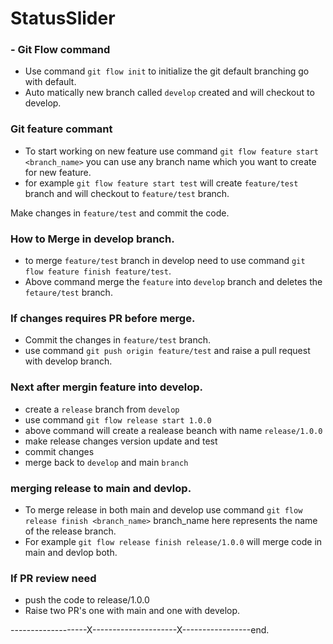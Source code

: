 # StatusSlider

### - Git Flow command

- Use command `git flow init` to initialize the git default branching go with default.
- Auto matically new branch called `develop` created and will checkout to develop.

### Git feature commant

- To start working on new feature use command `git flow feature start <branch_name>` you can use any branch name which you want to create for new feature.
- for example `git flow feature start test` will create `feature/test` branch and will checkout to `feature/test` branch.

Make changes in `feature/test` and commit the code.

### How to Merge in develop branch.

- to merge `feature/test` branch in develop need to use command `git flow feature finish feature/test`.
- Above command merge the `feature` into `develop` branch and deletes the `fetaure/test` branch.

### If changes requires PR before merge.

- Commit the changes in `feature/test` branch.
- use command `git push origin feature/test` and raise a pull request with develop branch.

### Next after mergin feature into develop.

- create a `release` branch from `develop`
- use command `git flow release start 1.0.0`
- above command will create a realease beanch with name `release/1.0.0`
- make release changes version update and test
- commit changes
- merge back to `develop` and main `branch`

### merging release to main and devlop.

- To merge release in both main and develop use command `git flow release finish <branch_name>` branch_name here represents the name of the release branch.
- For example `git flow release finish release/1.0.0` will merge code in main and devlop both.

### If PR review need

- push the code to release/1.0.0
- Raise two PR's one with main and one with develop.

-------------------X---------------------X-----------------end.
